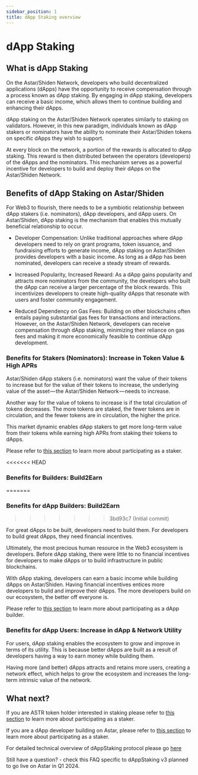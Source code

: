 ```yaml
---
sidebar_position: 1
title: dApp Staking overview
---
```


# dApp Staking

## What is dApp Staking

On the Astar/Shiden Network, developers who build decentralized applications (dApps) have the opportunity to receive compensation through a process known as dApp staking. By engaging in dApp staking, developers can receive a basic income, which allows them to continue building and enhancing their dApps.

dApp staking on the Astar/Shiden Network operates similarly to staking on validators. However, in this new paradigm, individuals known as dApp stakers or nominators have the ability to nominate their Astar/Shiden tokens on specific dApps they wish to support.

At every block on the network, a portion of the rewards is allocated to dApp staking. This reward is then distributed between the operators (developers) of the dApps and the nominators. This mechanism serves as a powerful incentive for developers to build and deploy their dApps on the Astar/Shiden Network.


## Benefits of dApp Staking on Astar/Shiden

For Web3 to flourish, there needs to be a symbiotic relationship between dApp stakers (i.e. nominators), dApp developers, and dApp users. On Astar/Shiden, dApp staking is the mechanism that enables this mutually beneficial relationship to occur.

- Developer Compensation: Unlike traditional approaches where dApp developers need to rely on grant programs, token issuance, and fundraising efforts to generate income, dApp staking on Astar/Shiden provides developers with a basic income. As long as a dApp has been nominated, developers can receive a steady stream of rewards.

- Increased Popularity, Increased Reward: As a dApp gains popularity and attracts more nominators from the community, the developers who built the dApp can receive a larger percentage of the block rewards. This incentivizes developers to create high-quality dApps that resonate with users and foster community engagement.

- Reduced Dependency on Gas Fees: Building on other blockchains often entails paying substantial gas fees for transactions and interactions. However, on the Astar/Shiden Network, developers can receive compensation through dApp staking, minimizing their reliance on gas fees and making it more economically feasible to continue dApp development.

### Benefits for Stakers (Nominators): Increase in Token Value & High APRs

Astar/Shiden dApp stakers (i.e. nominators) want the value of their tokens to increase but for the value of their tokens to increase, the underlying value of the asset — the Astar/Shiden Network — needs to increase.

Another way for the value of tokens to increase is if the total circulation of tokens decreases. The more tokens are staked, the fewer tokens are in circulation, and the fewer tokens are in circulation, the higher the price.

This market dynamic enables dApp stakers to get more long-term value from their tokens while earning high APRs from staking their tokens to dApps.

Please refer to [this section](/docs/build/dapp-staking/for-stakers/) to learn more about participating as a staker.

<<<<<<< HEAD
### Benefits for Builders: Build2Earn
=======
### Benefits for dApp Builders: Build2Earn
>>>>>>> 3bd93c7 (Initial commit)

For great dApps to be built, developers need to build them. For developers to build great dApps, they need financial incentives.

Ultimately, the most precious human resource in the Web3 ecosystem is developers. Before dApp staking, there were little to no financial incentives for developers to make dApps or to build infrastructure in public blockchains.

With dApp staking, developers can earn a basic income while building dApps on Astar/Shiden. Having financial incentives entices more developers to build and improve their dApps. The more developers build on our ecosystem, the better off everyone is.

Please refer to [this section](/docs/build/dapp-staking/for-devs/) to learn more about participating as a dApp builder.

### Benefits for dApp Users: Increase in dApp & Network Utility

For users, dApp staking enables the ecosystem to grow and improve in terms of its utility. This is because better dApps are built as a result of developers having a way to earn money while building them.

Having more (and better) dApps attracts and retains more users, creating a network effect, which helps to grow the ecosystem and increases the long-term intrinsic value of the network.


## What next?

If you are ASTR token holder interested in staking please refer to [this section](/docs/build/dapp-staking/for-stakers/) to learn more about participating as a staker.

If you are a dApp developer building on Astar, please refer to [this section](/docs/build/dapp-staking/for-stakers/) to learn more about participating as a staker.

For detailed technical overview of dAppStaking protocol please go [here](/docs/learn/dapp-staking/dapp-staking-protocol.md)

Still have a question? - check this FAQ specific to dAppStaking v3 planned to go live on Astar in Q1 2024.
